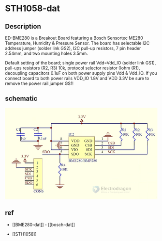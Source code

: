 
# STH1058-dat

## Description

ED-BME280 is a Breakout Board featuring a Bosch Sensortec ME280 Temperature, Humidity & Pressure Sensor. 
The board has selectable I2C address jumper (solder link GS2), I2C pull-up resistors, 7 pin header 2.54mm, and two mounting holes 3.5mm.

Default setting of the board; single power rail Vdd=Vdd_IO (solder link GS1), pull-ups resistors (R2, R3) 10k, protocol selector resistor 0ohm (R1), decoupling capacitors 0.1uF on both power supply pins Vdd & Vdd_IO.
If you connect board to both power rails VDD_IO 1.8V and VDD 3.3V be sure to remove the power rail jumper GS1!

## schematic 

![](2024-03-25-14-54-09.png)

## ref 

- [[BME280-dat]] - [[bosch-dat]]

- [[STH1058]]
